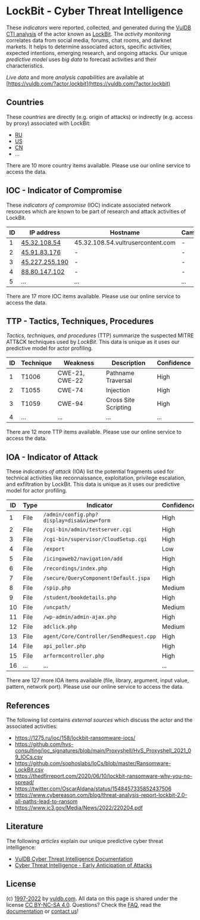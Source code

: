 # LockBit - Cyber Threat Intelligence

These _indicators_ were reported, collected, and generated during the [VulDB CTI analysis](https://vuldb.com/?kb.cti) of the actor known as [LockBit](https://vuldb.com/?actor.lockbit). The _activity monitoring_ correlates data from social media, forums, chat rooms, and darknet markets. It helps to determine associated actors, specific activities, expected intentions, emerging research, and ongoing attacks. Our unique _predictive model_ uses _big data_ to forecast activities and their characteristics.

_Live data_ and more _analysis capabilities_ are available at [https://vuldb.com/?actor.lockbit](https://vuldb.com/?actor.lockbit)

## Countries

These _countries_ are directly (e.g. origin of attacks) or indirectly (e.g. access by proxy) associated with LockBit:

* [RU](https://vuldb.com/?country.ru)
* [US](https://vuldb.com/?country.us)
* [CN](https://vuldb.com/?country.cn)
* ...

There are 10 more country items available. Please use our online service to access the data.

## IOC - Indicator of Compromise

These _indicators of compromise_ (IOC) indicate associated network resources which are known to be part of research and attack activities of LockBit.

ID | IP address | Hostname | Campaign | Confidence
-- | ---------- | -------- | -------- | ----------
1 | [45.32.108.54](https://vuldb.com/?ip.45.32.108.54) | 45.32.108.54.vultrusercontent.com | - | High
2 | [45.91.83.176](https://vuldb.com/?ip.45.91.83.176) | - | - | High
3 | [45.227.255.190](https://vuldb.com/?ip.45.227.255.190) | - | - | High
4 | [88.80.147.102](https://vuldb.com/?ip.88.80.147.102) | - | - | High
5 | ... | ... | ... | ...

There are 17 more IOC items available. Please use our online service to access the data.

## TTP - Tactics, Techniques, Procedures

_Tactics, techniques, and procedures_ (TTP) summarize the suspected MITRE ATT&CK techniques used by _LockBit_. This data is unique as it uses our predictive model for actor profiling.

ID | Technique | Weakness | Description | Confidence
-- | --------- | -------- | ----------- | ----------
1 | T1006 | CWE-21, CWE-22 | Pathname Traversal | High
2 | T1055 | CWE-74 | Injection | High
3 | T1059 | CWE-94 | Cross Site Scripting | High
4 | ... | ... | ... | ...

There are 12 more TTP items available. Please use our online service to access the data.

## IOA - Indicator of Attack

These _indicators of attack_ (IOA) list the potential fragments used for technical activities like reconnaissance, exploitation, privilege escalation, and exfiltration by LockBit. This data is unique as it uses our predictive model for actor profiling.

ID | Type | Indicator | Confidence
-- | ---- | --------- | ----------
1 | File | `/admin/config.php?display=disa&view=form` | High
2 | File | `/cgi-bin/admin/testserver.cgi` | High
3 | File | `/cgi-bin/supervisor/CloudSetup.cgi` | High
4 | File | `/export` | Low
5 | File | `/icingaweb2/navigation/add` | High
6 | File | `/recordings/index.php` | High
7 | File | `/secure/QueryComponent!Default.jspa` | High
8 | File | `/spip.php` | Medium
9 | File | `/student/bookdetails.php` | High
10 | File | `/uncpath/` | Medium
11 | File | `/wp-admin/admin-ajax.php` | High
12 | File | `adclick.php` | Medium
13 | File | `agent/Core/Controller/SendRequest.cpp` | High
14 | File | `api_poller.php` | High
15 | File | `arformcontroller.php` | High
16 | ... | ... | ...

There are 127 more IOA items available (file, library, argument, input value, pattern, network port). Please use our online service to access the data.

## References

The following list contains _external sources_ which discuss the actor and the associated activities:

* https://1275.ru/ioc/158/lockbit-ransomware-iocs/
* https://github.com/hvs-consulting/ioc_signatures/blob/main/Proxyshell/HvS_Proxyshell_2021_09_IOCs.csv
* https://github.com/sophoslabs/IoCs/blob/master/Ransomware-LockBit.csv
* https://thedfirreport.com/2020/06/10/lockbit-ransomware-why-you-no-spread/
* https://twitter.com/OscarAldana/status/1548457335852437506
* https://www.cybereason.com/blog/threat-analysis-report-lockbit-2.0-all-paths-lead-to-ransom
* https://www.ic3.gov/Media/News/2022/220204.pdf

## Literature

The following _articles_ explain our unique predictive cyber threat intelligence:

* [VulDB Cyber Threat Intelligence Documentation](https://vuldb.com/?kb.cti)
* [Cyber Threat Intelligence - Early Anticipation of Attacks](https://www.scip.ch/en/?labs.20201022)

## License

(c) [1997-2022](https://vuldb.com/?kb.changelog) by [vuldb.com](https://vuldb.com/?kb.about). All data on this page is shared under the license [CC BY-NC-SA 4.0](https://creativecommons.org/licenses/by-nc-sa/4.0/). Questions? Check the [FAQ](https://vuldb.com/?kb.faq), read the [documentation](https://vuldb.com/?kb) or [contact us](https://vuldb.com/?contact)!
